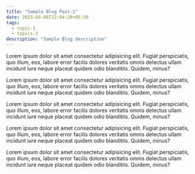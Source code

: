 ```yaml
---
title: "Sample Blog Post-1"
date: 2023-03-06T22:04:28+05:30
tags:
  - topic-1
  - topics-3
description: "Sample Blog description"
---
```


Lorem ipsum dolor sit amet consectetur adipisicing elit. Fugiat perspiciatis, quo illum, eos, labore error facilis dolores veritatis omnis delectus ullam incidunt iure neque placeat quidem odio blanditiis. Quidem, minus?

Lorem ipsum dolor sit amet consectetur adipisicing elit. Fugiat perspiciatis, quo illum, eos, labore error facilis dolores veritatis omnis delectus ullam incidunt iure neque placeat quidem odio blanditiis. Quidem, minus?

Lorem ipsum dolor sit amet consectetur adipisicing elit. Fugiat perspiciatis, quo illum, eos, labore error facilis dolores veritatis omnis delectus ullam incidunt iure neque placeat quidem odio blanditiis. Quidem, minus?

Lorem ipsum dolor sit amet consectetur adipisicing elit. Fugiat perspiciatis, quo illum, eos, labore error facilis dolores veritatis omnis delectus ullam incidunt iure neque placeat quidem odio blanditiis. Quidem, minus?

Lorem ipsum dolor sit amet consectetur adipisicing elit. Fugiat perspiciatis, quo illum, eos, labore error facilis dolores veritatis omnis delectus ullam incidunt iure neque placeat quidem odio blanditiis. Quidem, minus?
